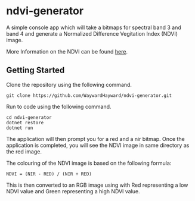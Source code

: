 # ndvi-generator
A simple console app which will take a bitmaps for spectral band 3 and band 4 and generate a Normalized Difference Vegitation Index (NDVI) image.

More Information on the NDVI can be found [here](https://en.wikipedia.org/wiki/Normalized_Difference_Vegetation_Index).

## Getting Started

Clone the repository using the following command.

    git clone https://github.com/WaywardHayward/ndvi-generator.git

Run to code using the following command.

    cd ndvi-generator
    dotnet restore
    dotnet run

The application will then prompt you for a red and a nir bitmap.
Once the application is completed, you will see the NDVI image in same directory as the red image.

The colouring of the NDVI image is based on the following formula:

    NDVI = (NIR - RED) / (NIR + RED)

This is then converted to an RGB image using with Red representing a low NDVI value and Green representing a high NDVI value.

